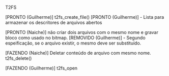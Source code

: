 T2FS

[PRONTO (Guilherme)] t2fs_create_file()
    [PRONTO (Guilherme)] - Lista para armazenar os descritores de arquivos abertos

[PRONTO (Naiche)] não criar dois arquivos com o mesmo nome e gravar bloco como usado no bitmap.
    [REMOVIDO (Guilherme)] - Segundo espeificação, se o arquivo existir, o mesmo deve ser substituído.

[FAZENDO (Naiche)] Deletar conteúdo de arquivo com mesmo nome.
          t2fs_delete()

[FAZENDO (Guilherme)] t2fs_open
